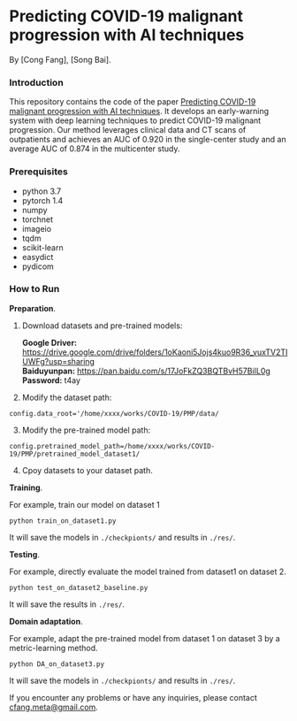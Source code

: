 # Predicting COVID-19 malignant progression with AI techniques
By [Cong Fang], [Song Bai].

### Introduction
This repository contains the code of the paper [Predicting COVID-19 malignant progression with AI techniques](https://arxiv.org/abs/xxxx.xxxxx). It develops an early-warning system with deep learning techniques to predict COVID-19 malignant progression. Our method leverages clinical data and CT scans of outpatients and achieves an AUC of 0.920 in the single-center study and an average AUC of 0.874 in the multicenter study.

### Prerequisites
* python 3.7
* pytorch 1.4
* numpy 
* torchnet
* imageio
* tqdm
* scikit-learn
* easydict
* pydicom

### How to Run

**Preparation**.
  1. Download datasets and pre-trained models:

     **Google Driver:** https://drive.google.com/drive/folders/1oKaoni5Jojs4kuo9R36_vuxTV2TIUWFg?usp=sharing    
     **Baiduyunpan:** https://pan.baidu.com/s/17JoFkZQ3BQTBvH57BiIL0g  **Password:** t4ay     
  
  2. Modify the dataset path:

```Shell
config.data_root='/home/xxxx/works/COVID-19/PMP/data/
```
  3. Modify the pre-trained model path:

```Shell
config.pretrained_model_path=/home/xxxx/works/COVID-19/PMP/pretrained_model_dataset1/
```

  4. Cpoy datasets to your dataset path.
   
   
**Training**.  

For example, train our model on dataset 1

```Shell
python train_on_dataset1.py
```
It will save the models in ```./checkpionts/``` and results in ```./res/```.
   
   
**Testing**.  

For example, directly evaluate the model trained from dataset1 on dataset 2.

```Shell
python test_on_dataset2_baseline.py
```
It will save the results in ```./res/```.
   
   
**Domain adaptation**.  

For example, adapt the pre-trained model from dataset 1 on dataset 3 by a metric-learning method.

```Shell
python DA_on_dataset3.py
```
It will save the models in ```./checkpionts/``` and results in ```./res/```.

If you encounter any problems or have any inquiries, please contact cfang.meta@gmail.com.

